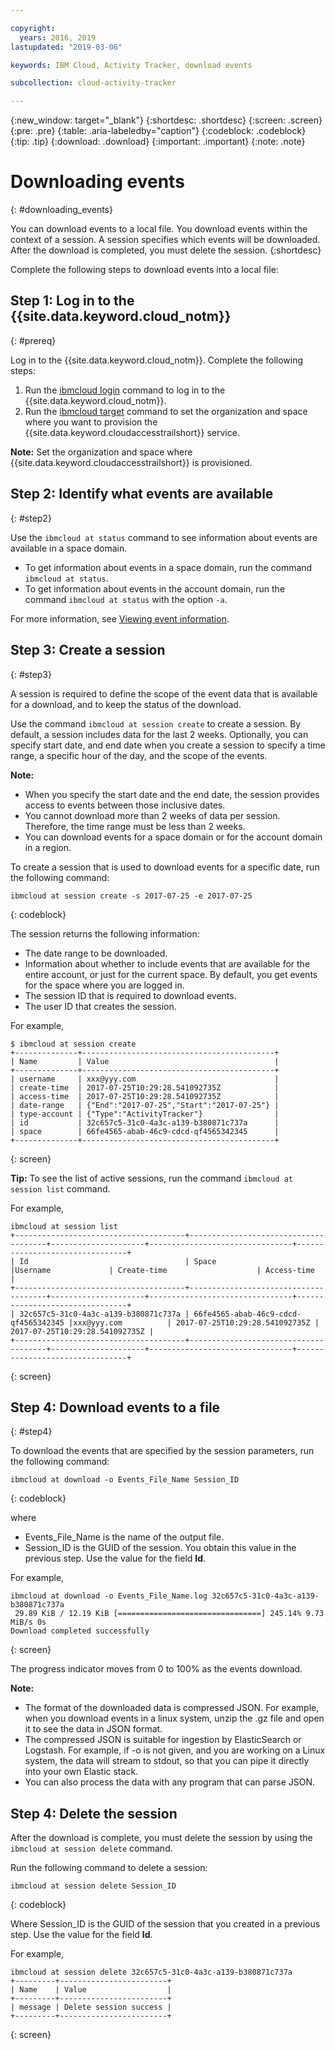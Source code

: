 ```yaml
---

copyright:
  years: 2016, 2019
lastupdated: "2019-03-06"

keywords: IBM Cloud, Activity Tracker, download events

subcollection: cloud-activity-tracker

---
```


{:new_window: target="_blank"}
{:shortdesc: .shortdesc}
{:screen: .screen}
{:pre: .pre}
{:table: .aria-labeledby="caption"}
{:codeblock: .codeblock}
{:tip: .tip}
{:download: .download}
{:important: .important}
{:note: .note}


# Downloading events
{: #downloading_events}

You can download events to a local file. You download events within the context of a session. A session specifies which events will be downloaded. After the download is completed, you must delete the session.
{:shortdesc}

Complete the following steps to download events into a local file:

## Step 1: Log in to the {{site.data.keyword.cloud_notm}}
{: #prereq}

Log in to the {{site.data.keyword.cloud_notm}}. Complete the following steps:

1. Run the [ibmcloud login](/docs/cli/reference/ibmcloud?topic=cloud-cli-ibmcloud_cli#ibmcloud_login) command to log in to the {{site.data.keyword.cloud_notm}}.
2. Run the [ibmcloud target](/docs/cli/reference/ibmcloud?topic=cloud-cli-ibmcloud_cli#ibmcloud_target) command to set the organization and space where you want to provision the {{site.data.keyword.cloudaccesstrailshort}} service.

**Note:** Set the organization and space where {{site.data.keyword.cloudaccesstrailshort}} is provisioned.

## Step 2: Identify what events are available
{: #step2}

Use the `ibmcloud at status` command to see information about events are available in a space domain.

* To get information about events in a space domain, run the command `ibmcloud at status`.
* To get information about events in the account domain, run the command `ibmcloud at status` with the option `-a`.

For more information, see [Viewing event information](/docs/services/cloud-activity-tracker/how-to?topic=cloud-activity-tracker-viewing_event_status#viewing_event_status).
  


## Step 3: Create a session
{: #step3}

A session is required to define the scope of the event data that is available for a download, and to keep the status of the download. 

Use the command `ibmcloud at session create` to create a session. By default, a session includes data for the last 2 weeks.  Optionally, you can specify start date, and end date when you create a session to specify a time range, a specific hour of the day, and the scope of the events. 

**Note:** 

* When you specify the start date and the end date, the session provides access to events between those inclusive dates. 
* You cannot download more than 2 weeks of data per session. Therefore, the time range must be less than 2 weeks.
* You can download events for a space domain or for the account domain in a region.

To create a session that is used to download events for a specific date, run the following command:

```
ibmcloud at session create -s 2017-07-25 -e 2017-07-25
```
{: codeblock}

The session returns the following information:

* The date range to be downloaded.
* Information about whether to include events that are  available for the entire account, or just for the current space. By default, you get events for the space where you are logged in.
* The session ID that is required to download events.
* The user ID that creates the session.

For example,

```
$ ibmcloud at session create 
+--------------+-------------------------------------------+
| Name         | Value                                     |
+--------------+-------------------------------------------+
| username     | xxx@yyy.com                               |
| create-time  | 2017-07-25T10:29:28.541092735Z            |
| access-time  | 2017-07-25T10:29:28.541092735Z            |
| date-range   | {"End":"2017-07-25","Start":"2017-07-25"} |
| type-account | {"Type":"ActivityTracker"}                |
| id           | 32c657c5-31c0-4a3c-a139-b380871c737a      |
| space        | 66fe4565-abab-46c9-cdcd-qf4565342345      |
+--------------+-------------------------------------------+
```
{: screen}

**Tip:** To see the list of active sessions, run the command `ibmcloud at session list` command.

For example,

```
ibmcloud at session list
+--------------------------------------+--------------------------------------+---------------------+--------------------------------+--------------------------------+
| Id                                   | Space                                |Username             | Create-time                    | Access-time                    |
+--------------------------------------+--------------------------------------+---------------------+--------------------------------+--------------------------------+
| 32c657c5-31c0-4a3c-a139-b380871c737a | 66fe4565-abab-46c9-cdcd-qf4565342345 |xxx@yyy.com          | 2017-07-25T10:29:28.541092735Z | 2017-07-25T10:29:28.541092735Z |
+--------------------------------------+--------------------------------------+---------------------+--------------------------------+--------------------------------+
```
{: screen} 


## Step 4: Download events to a file
{: #step4}

To download the events that are specified by the session parameters, run the following command:

```
ibmcloud at download -o Events_File_Name Session_ID
```
{: codeblock}

where

* Events_File_Name is the name of the output file.
* Session_ID is the GUID of the session. You obtain this value in the previous step. Use the value for the field **Id**.

For example,

```
ibmcloud at download -o Events_File_Name.log 32c657c5-31c0-4a3c-a139-b380871c737a
 29.89 KiB / 12.19 KiB [================================] 245.14% 9.73 MiB/s 0s
Download completed successfully
```
{: screen}

The progress indicator moves from 0 to 100% as the events download.

**Note:** 

* The format of the downloaded data is compressed JSON. For example, when you download events in a linux system, unzip the .gz file and open it to see the data in JSON format. 
* The compressed JSON is suitable for ingestion by ElasticSearch or Logstash. For example, if -o is not given, and you are working on a Linux system, the data will stream to stdout, so that you can pipe it directly into your own Elastic stack.
* You can also process the data with any program that can parse JSON. 

## Step 4: Delete the session

After the download is complete, you must delete the session by using the `ibmcloud at session delete` command. 

Run the following command to delete a session:

```
ibmcloud at session delete Session_ID
```
{: codeblock}

Where Session_ID is the GUID of the session that you created in a previous step. Use the value for the field **Id**.

For example,

```
ibmcloud at session delete 32c657c5-31c0-4a3c-a139-b380871c737a
+---------+------------------------+
| Name    | Value                  |
+---------+------------------------+
| message | Delete session success |
+---------+------------------------+
```
{: screen}




